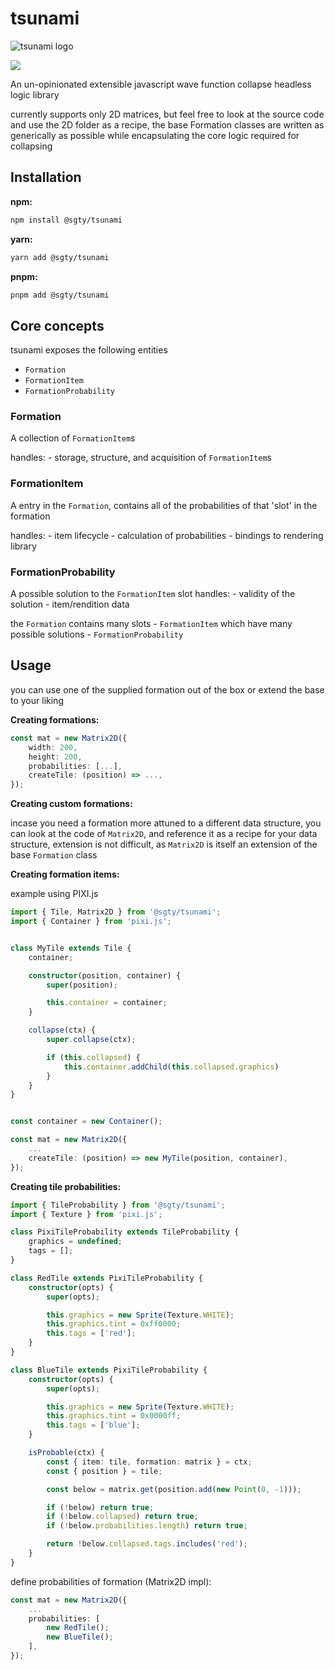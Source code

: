 # tsunami

![tsunami logo](https://github.com/LeRedditBro/tsunami/blob/main/images/tsunami.svg)

<p>
<img src="https://img.shields.io/bundlephobia/min/@sgty/tsunami"/>
</p>

An un-opinionated extensible javascript wave function collapse headless logic library

currently supports only 2D matrices, but feel free to look at the source code and use the 2D folder as a recipe, the base Formation classes are written as generically as possible while encapsulating the core logic required for collapsing

## Installation

**npm:**

```bash
npm install @sgty/tsunami
```

**yarn:**

```bash
yarn add @sgty/tsunami
```

**pnpm:**

```bash
pnpm add @sgty/tsunami
```

## Core concepts

tsunami exposes the following entities

-   `Formation`
-   `FormationItem`
-   `FormationProbability`

### Formation

A collection of `FormationItem`s

handles: - storage, structure, and acquisition of `FormationItem`s

### FormationItem

A entry in the `Formation`, contains all of the probabilities of that 'slot' in the formation

handles: - item lifecycle - calculation of probabilities - bindings to rendering library

### FormationProbability

A possible solution to the `FormationItem` slot
handles: - validity of the solution - item/rendition data

the `Formation` contains many slots - `FormationItem` which have many possible solutions - `FormationProbability`

## Usage

you can use one of the supplied formation out of the box
or extend the base to your liking

**Creating formations:**

```ts
const mat = new Matrix2D({
	width: 200,
	height: 200,
	probabilities: [...],
	createTile: (position) => ...,
});
```

**Creating custom formations:**

incase you need a formation more attuned to a different data structure, you can look at the code of `Matrix2D`, and reference it as a recipe for your data structure, extension is not difficult, as `Matrix2D` is itself an extension of the base `Formation` class

**Creating formation items:**

example using PIXI.js

```ts
import { Tile, Matrix2D } from '@sgty/tsunami';
import { Container } from 'pixi.js';


class MyTile extends Tile {
	container;

	constructor(position, container) {
		super(position);

		this.container = container;
	}

	collapse(ctx) {
		super.collapse(ctx);

		if (this.collapsed) {
			this.container.addChild(this.collapsed.graphics)
		}
	}
}


const container = new Container();

const mat = new Matrix2D({
	...
	createTile: (position) => new MyTile(position, container),
});
```

**Creating tile probabilities:**

```ts
import { TileProbability } from '@sgty/tsunami';
import { Texture } from 'pixi.js';

class PixiTileProbability extends TileProbability {
	graphics = undefined;
	tags = [];
}

class RedTile extends PixiTileProbability {
	constructor(opts) {
		super(opts);

		this.graphics = new Sprite(Texture.WHITE);
		this.graphics.tint = 0xff0000;
		this.tags = ['red'];
	}
}

class BlueTile extends PixiTileProbability {
	constructor(opts) {
		super(opts);

		this.graphics = new Sprite(Texture.WHITE);
		this.graphics.tint = 0x0000ff;
		this.tags = ['blue'];
	}

	isProbable(ctx) {
		const { item: tile, formation: matrix } = ctx;
		const { position } = tile;

		const below = matrix.get(position.add(new Point(0, -1)));

		if (!below) return true;
		if (!below.collapsed) return true;
		if (!below.probabilities.length) return true;

		return !below.collapsed.tags.includes('red');
	}
}
```

define probabilities of formation (Matrix2D impl):

```ts
const mat = new Matrix2D({
	...
	probabilities: [
		new RedTile();
		new BlueTile();
	],
});
```
